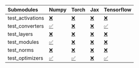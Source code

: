| Submodules       | Numpy                                                                                                                           | Torch                                                                                                                           | Jax                                                                                                                             | Tensorflow                                                                                                                      |
|:-----------------|:--------------------------------------------------------------------------------------------------------------------------------|:--------------------------------------------------------------------------------------------------------------------------------|:--------------------------------------------------------------------------------------------------------------------------------|:--------------------------------------------------------------------------------------------------------------------------------|
| test_activations | <a href="https://github.com/unifyai/ivy/runs/7925455934?check_suite_focus=true" rel="noopener noreferrer" target="_blank">❌</a> | <a href="https://github.com/unifyai/ivy/runs/7925456513?check_suite_focus=true" rel="noopener noreferrer" target="_blank">❌</a> | <a href="https://github.com/unifyai/ivy/runs/7925457101?check_suite_focus=true" rel="noopener noreferrer" target="_blank">❌</a> | <a href="https://github.com/unifyai/ivy/runs/7925457744?check_suite_focus=true" rel="noopener noreferrer" target="_blank">❌</a> |
| test_converters  | <a href="https://github.com/unifyai/ivy/runs/7925456030?check_suite_focus=true" rel="noopener noreferrer" target="_blank">✅</a> | <a href="https://github.com/unifyai/ivy/runs/7925456605?check_suite_focus=true" rel="noopener noreferrer" target="_blank">❌</a> | <a href="https://github.com/unifyai/ivy/runs/7925457194?check_suite_focus=true" rel="noopener noreferrer" target="_blank">❌</a> | <a href="https://github.com/unifyai/ivy/runs/7925457878?check_suite_focus=true" rel="noopener noreferrer" target="_blank">✅</a> |
| test_layers      | <a href="https://github.com/unifyai/ivy/runs/7925456117?check_suite_focus=true" rel="noopener noreferrer" target="_blank">❌</a> | <a href="https://github.com/unifyai/ivy/runs/7925456701?check_suite_focus=true" rel="noopener noreferrer" target="_blank">❌</a> | <a href="https://github.com/unifyai/ivy/runs/7925457332?check_suite_focus=true" rel="noopener noreferrer" target="_blank">❌</a> | <a href="https://github.com/unifyai/ivy/runs/7925457961?check_suite_focus=true" rel="noopener noreferrer" target="_blank">❌</a> |
| test_modules     | <a href="https://github.com/unifyai/ivy/runs/7925456231?check_suite_focus=true" rel="noopener noreferrer" target="_blank">✅</a> | <a href="https://github.com/unifyai/ivy/runs/7925456783?check_suite_focus=true" rel="noopener noreferrer" target="_blank">❌</a> | <a href="https://github.com/unifyai/ivy/runs/7925457504?check_suite_focus=true" rel="noopener noreferrer" target="_blank">❌</a> | <a href="https://github.com/unifyai/ivy/runs/7925458053?check_suite_focus=true" rel="noopener noreferrer" target="_blank">❌</a> |
| test_norms       | <a href="https://github.com/unifyai/ivy/runs/7925456316?check_suite_focus=true" rel="noopener noreferrer" target="_blank">❌</a> | <a href="https://github.com/unifyai/ivy/runs/7925456898?check_suite_focus=true" rel="noopener noreferrer" target="_blank">❌</a> | <a href="https://github.com/unifyai/ivy/runs/7925457590?check_suite_focus=true" rel="noopener noreferrer" target="_blank">❌</a> | <a href="https://github.com/unifyai/ivy/runs/7925458136?check_suite_focus=true" rel="noopener noreferrer" target="_blank">❌</a> |
| test_optimizers  | <a href="https://github.com/unifyai/ivy/runs/7925456397?check_suite_focus=true" rel="noopener noreferrer" target="_blank">✅</a> | <a href="https://github.com/unifyai/ivy/runs/7925456979?check_suite_focus=true" rel="noopener noreferrer" target="_blank">✅</a> | <a href="https://github.com/unifyai/ivy/runs/7925457671?check_suite_focus=true" rel="noopener noreferrer" target="_blank">❌</a> | <a href="https://github.com/unifyai/ivy/runs/7925458225?check_suite_focus=true" rel="noopener noreferrer" target="_blank">✅</a> |
